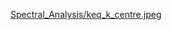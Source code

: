 [Spectral_Analysis/keq_k_centre.jpeg
](https://github.com/siva-viknesh/Computational_Fluid_Mechanics/blob/main/Spectral_Analysis/keq_k_centre.jpeg)
